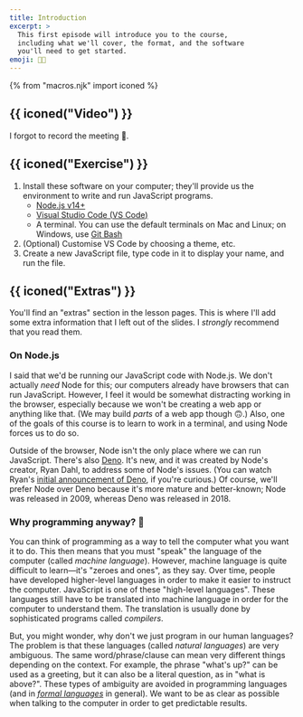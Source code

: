 ```yaml
---
title: Introduction
excerpt: >
  This first episode will introduce you to the course,
  including what we'll cover, the format, and the software
  you'll need to get started.
emoji: 👋🏾
---
```


{% from "macros.njk" import iconed %}

## {{ iconed("Video") }}

I forgot to record the meeting 🙈.

## {{ iconed("Exercise") }}

1. Install these software on your computer; they'll provide us the environment to write and run JavaScript programs.
   * [Node.js v14+](https://nodejs.org/en/)
   * [Visual Studio Code (<abbr>VS Code</abbr>)](https://code.visualstudio.com/)
   * A terminal. You can use the default terminals on Mac and Linux; on Windows, use [Git Bash](https://git-scm.com/downloads)
1. (Optional) Customise VS Code by choosing a theme, etc.
1. Create a new JavaScript file, type code in it to display your name, and run the file.


## {{ iconed("Extras") }}

You'll find an "extras" section in the lesson pages. This is where I'll add some extra information that I left out of the slides. I _strongly_ recommend that you read them.

### On Node.js

I said that we'd be running our JavaScript code with Node.js. We don't actually _need_ Node for this; our computers already have browsers that can run JavaScript. However, I feel it would be somewhat distracting working in the browser, especially because we won't be creating a web app or anything like that. (We may build _parts_ of a web app though 🙃.) Also, one of the goals of this course is to learn to work in a terminal, and using Node forces us to do so.

Outside of the browser, Node isn't the only place where we can run JavaScript. There's also [Deno](https://deno.land/). It's new, and it was created by Node's creator, Ryan Dahl, to address some of Node's issues. (You can watch Ryan's [initial announcement of Deno](https://youtu.be/M3BM9TB-8yA), if you're curious.) Of course, we'll prefer Node over Deno because it's more mature and better-known; Node was released in 2009, whereas Deno was released in 2018.

### Why programming anyway? 🤔

You can think of programming as a way to tell the computer what you want it to do. This then means
that you must "speak" the language of the computer (called _machine language_). However, machine language is quite difficult to learn&mdash;it's "zeroes and ones", as they say. Over time, people have developed higher-level languages in order to make it easier to instruct the computer. JavaScript is one of these "high-level languages". These languages still have to be translated into machine language in order for the computer to understand them. The translation is usually done by sophisticated programs called _compilers_.

But, you might wonder, why don't we just program in our human languages? The problem is that these languages (called _natural languages_) are very ambiguous. The same word/phrase/clause can mean very different things depending on the context. For example, the phrase "what's up?" can be used as a greeting, but it can also be a literal question, as in "what is above?". These types of ambiguity are avoided in programming languages (and in [_formal languages_](https://www.dictionary.com/browse/formal-language#editors-notes-section-0) in general). We want to be as clear as possible when talking to the computer in order to get predictable results.
